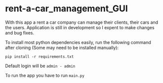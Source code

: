 # rent-a-car_management_GUI
 
With this app a rent a car company can manage their clients, their cars and the users. 
Application is still in development so I expent to make changes and bug fixes.

To install most python dependencies easily, run the following command after cloning (Some may need to be installed manually):

`pip install -r requirements.txt`

Default login will be `admin - admin`

To run the app you have to run `main.py`
